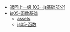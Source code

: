 - [返回上一级 [03--js基础部分]](03--js基础部分/)
- [js05-函数基础](03--js基础部分/js05-函数基础/)
  - [assets](03--js基础部分/js05-函数基础/assets/)
  - [js05-函数](03--js基础部分/js05-函数基础/js05-函数.md)
